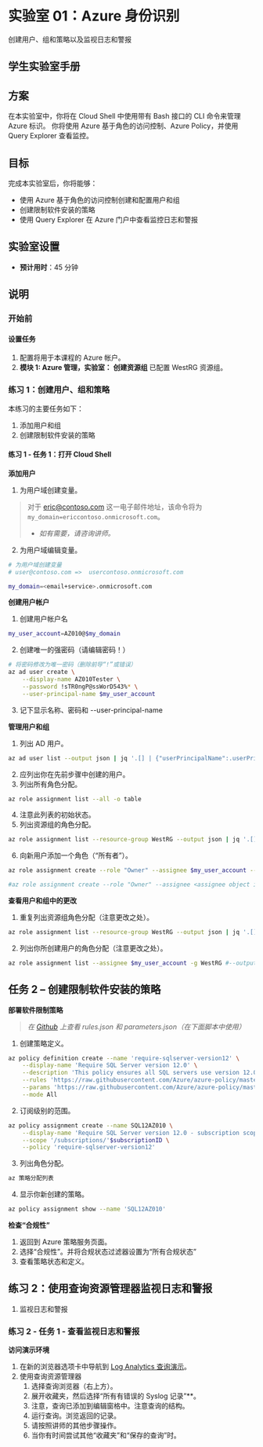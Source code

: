 ﻿---
lab:
    title: '创建用户、组和策略。监视日志和警报。'
    module: '模块 5：Azure 身份识别'
---

# 实验室 01：Azure 身份识别

创建用户、组和策略以及监视日志和警报

## 学生实验室手册

## 方案

在本实验室中，你将在 Cloud Shell 中使用带有 Bash 接口的 CLI 命令来管理 Azure 标识。  你将使用 Azure 基于角色的访问控制、Azure Policy，并使用 Query Explorer 查看监控。

## 目标

完成本实验室后，你将能够：

* 使用 Azure 基于角色的访问控制创建和配置用户和组
* 创建限制软件安装的策略
* 使用 Query Explorer 在 Azure 门户中查看监控日志和警报

## 实验室设置

* **预计用时**：45 分钟

## 说明

### 开始前

#### 设置任务

1. 配置将用于本课程的 Azure 帐户。
2. **模块 1: Azure 管理，实验室： 创建资源组** 已配置 WestRG 资源组。

### 练习 1：创建用户、组和策略

本练习的主要任务如下：

1. 添加用户和组
1. 创建限制软件安装的策略

#### 练习 1 - 任务 1：打开 Cloud Shell

**添加用户**

1. 为用户域创建变量。

> 对于 eric@contoso.com 这一电子邮件地址，该命令将为 `my_domain=ericcontoso.onmicrosoft.com`。
>
> * *如有需要，请咨询讲师。*

2. 为用户域编辑变量。

```sh
# 为用户域创建变量
# user@contoso.com =>  usercontoso.onmicrosoft.com

my_domain=<email+service>.onmicrosoft.com
```

**创建用户帐户**

1. 创建用户帐户名

```sh
my_user_account=AZ010@$my_domain
```

2. 创建唯一的强密码（请编辑密码！）

```sh
# 将密码修改为唯一密码（删除前导“!”或错误）
az ad user create \
    --display-name AZ010Tester \
    --password !sTR0ngP@ssWorD543%* \
    --user-principal-name $my_user_account
```

3. 记下显示名称、密码和 --user-principal-name

**管理用户和组**

1. 列出 AD 用户。

```sh
az ad user list --output json | jq '.[] | {"userPrincipalName":.userPrincipalName, "objectId":.objectId}'
```

2. 应列出你在先前步骤中创建的用户。
3. 列出所有角色分配。

```sh
az role assignment list --all -o table
```

4. 注意此列表的初始状态。
5. 列出资源组的角色分配。

```sh
az role assignment list --resource-group WestRG --output json | jq '.[] | {"principalName":.principalName, "roleDefinitionName":.roleDefinitionName, "scope":.scope}'
```

6. 向新用户添加一个角色（“所有者”）。

```sh
az role assignment create --role "Owner" --assignee $my_user_account --resource-group WestRG

#az role assignment create --role "Owner" --assignee <assignee object id> --resource-group <resource_group>
```

**查看用户和组中的更改**

1. 重复列出资源组角色分配（注意更改之处）。

```sh
az role assignment list --resource-group WestRG --output json | jq '.[] | {"principalName":.principalName, "roleDefinitionName":.roleDefinitionName, "scope":.scope}'
```

2. 列出你所创建用户的角色分配（注意更改之处）。

```sh
az role assignment list --assignee $my_user_account -g WestRG #--output json | jq '.[] | {"principalName":.principalName, "roleDefinitionName":.roleDefinitionName, "scope":.scope}'
```

## 任务 2 – 创建限制软件安装的策略

**部署软件限制策略**

> *在 [Github](https://github.com/Azure/azure-policy/tree/master/samples/built-in-policy/require-sqlserver-version12) 上查看 rules.json 和 parameters.json（在下面脚本中使用）*

1. 创建策略定义。

```sh
az policy definition create --name 'require-sqlserver-version12' \
    --display-name 'Require SQL Server version 12.0' \
    --description 'This policy ensures all SQL servers use version 12.0.' \
    --rules 'https://raw.githubusercontent.com/Azure/azure-policy/master/samples/built-in-policy/require-sqlserver-version12/azurepolicy.rules.json' \
    --params 'https://raw.githubusercontent.com/Azure/azure-policy/master/samples/built-in-policy/require-sqlserver-version12/azurepolicy.parameters.json' \
    --mode All
```

2. 订阅级别的范围。

```sh
az policy assignment create --name SQL12AZ010 \
    --display-name 'Require SQL Server version 12.0 - subscription scope' \
    --scope '/subscriptions/'$subscriptionID \
    --policy 'require-sqlserver-version12'
```

3. 列出角色分配。

```sh
az 策略分配列表
```

4. 显示你新创建的策略。

```sh
az policy assignment show --name 'SQL12AZ010'
```

**检查“合规性”**

1. 返回到 Azure 策略服务页面。
2. 选择“合规性”。并将合规状态过滤器设置为“所有合规状态”
3. 查看策略状态和定义。
## 练习 2：使用查询资源管理器监视日志和警报

1. 监视日志和警报

### 练习 2 - 任务 1 - 查看监视日志和警报

**访问演示环境**

1. 在新的浏览器选项卡中导航到 [Log Analytics 查询演示](https://portal.loganalytics.io/demo)。
2. 使用查询资源管理器
    1. 选择查询浏览器（右上方）。
    2. 展开收藏夹，然后选择“所有有错误的 Syslog 记录”**。
    3. 注意，查询已添加到编辑窗格中。注意查询的结构。
    4. 运行查询。浏览返回的记录。
    5. 请按照讲师的其他步骤操作。
    6. 当你有时间尝试其他“收藏夹”和“保存的查询”时。
